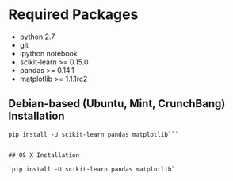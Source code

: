 # Required Packages

* python 2.7
* git
* ipython notebook
* scikit-learn >= 0.15.0
* pandas >= 0.14.1
* matplotlib >= 1.1.1rc2

## Debian-based (Ubuntu, Mint, CrunchBang) Installation

```apt-get install python git python-pip ipython ipython-notebook
pip install -U scikit-learn pandas matplotlib```


## OS X Installation

`pip install -U scikit-learn pandas matplotlib`
